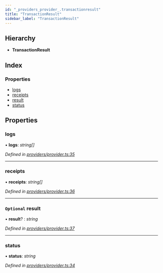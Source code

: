 ```yaml
---
id: "_providers_provider_.transactionresult"
title: "TransactionResult"
sidebar_label: "TransactionResult"
---
```


## Hierarchy

* **TransactionResult**

## Index

### Properties

* [logs](_providers_provider_.transactionresult.md#logs)
* [receipts](_providers_provider_.transactionresult.md#receipts)
* [result](_providers_provider_.transactionresult.md#optional-result)
* [status](_providers_provider_.transactionresult.md#status)

## Properties

###  logs

• **logs**: *string[]*

*Defined in [providers/provider.ts:35](https://github.com/nearprotocol/nearlib/blob/2fe0e0d/src.ts/providers/provider.ts#L35)*

___

###  receipts

• **receipts**: *string[]*

*Defined in [providers/provider.ts:36](https://github.com/nearprotocol/nearlib/blob/2fe0e0d/src.ts/providers/provider.ts#L36)*

___

### `Optional` result

• **result**? : *string*

*Defined in [providers/provider.ts:37](https://github.com/nearprotocol/nearlib/blob/2fe0e0d/src.ts/providers/provider.ts#L37)*

___

###  status

• **status**: *string*

*Defined in [providers/provider.ts:34](https://github.com/nearprotocol/nearlib/blob/2fe0e0d/src.ts/providers/provider.ts#L34)*
